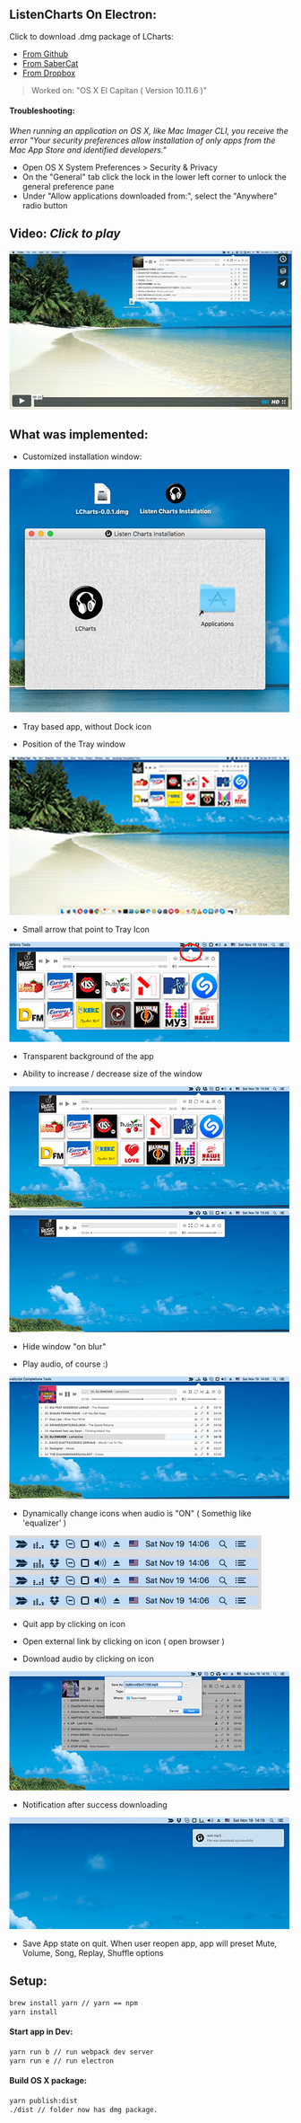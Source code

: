 ## ListenCharts On Electron:

Click to download .dmg package of LCharts:

- [From Github](https://github.com/DmytroVasin/ListenChartsOnElectron/raw/master/_readme/LCharts-0.0.1.dmg)
- [From SaberCat](https://sabercathost.com/Kvi/LCharts-0.0.1.dmg)
- [From Dropbox](https://www.dropbox.com/s/prw8adsk8xt5zfq/LCharts-0.0.1.dmg?dl=0)

> Worked on: "OS X El Capitan ( Version 10.11.6 )"

#### Troubleshooting:
*When running an application on OS X, like Mac Imager CLI, you receive the error "Your security preferences allow installation of only apps from the Mac App Store and identified developers."*

- Open OS X System Preferences > Security & Privacy
- On the "General" tab click the lock in the lower left corner to unlock the general preference pane
- Under "Allow applications downloaded from:", select the "Anywhere" radio button


## Video: *Click to play*

[![Preview](https://raw.githubusercontent.com/DmytroVasin/ListenChartsOnElectron/master/_readme/_preview.png)](https://player.vimeo.com/video/192313570?autoplay=1)

## What was implemented:

* Customized installation window:

![customize-instalations](https://raw.githubusercontent.com/DmytroVasin/ListenChartsOnElectron/master/_readme/customize-instalations.png)

* Tray based app, without Dock icon

* Position of the Tray window

![traywindow](https://raw.githubusercontent.com/DmytroVasin/ListenChartsOnElectron/master/_readme/traywindow.png)

* Small arrow that point to Tray Icon

![arrow](https://raw.githubusercontent.com/DmytroVasin/ListenChartsOnElectron/master/_readme/arrow.png)

* Transparent background of the app

* Ability to increase / decrease size of the window

![increase](https://raw.githubusercontent.com/DmytroVasin/ListenChartsOnElectron/master/_readme/increase.png)
![decrease](https://raw.githubusercontent.com/DmytroVasin/ListenChartsOnElectron/master/_readme/decrease.png)

* Hide window "on blur"

* Play audio, of course :)

![play_audio](https://raw.githubusercontent.com/DmytroVasin/ListenChartsOnElectron/master/_readme/play_audio.png)

* Dynamically change icons when audio is "ON" ( Somethig like 'equalizer' )

![equalizer](https://raw.githubusercontent.com/DmytroVasin/ListenChartsOnElectron/master/_readme/equalizer.png)

* Quit app by clicking on icon

* Open external link by clicking on icon ( open browser )

* Download audio by clicking on icon

![download](https://raw.githubusercontent.com/DmytroVasin/ListenChartsOnElectron/master/_readme/download.png)

* Notification after success downloading

![notification_after_downloading](https://raw.githubusercontent.com/DmytroVasin/ListenChartsOnElectron/master/_readme/Notification_after_downloading.png)

* Save App state on quit. When user reopen app, app will preset Mute, Volume, Song, Replay, Shuffle options


## Setup:

```
brew install yarn // yarn == npm
yarn install
```

#### Start app in Dev:
```
yarn run b // run webpack dev server
yarn run e // run electron
```

#### Build OS X package:
```
yarn publish:dist
./dist // folder now has dmg package.
```
